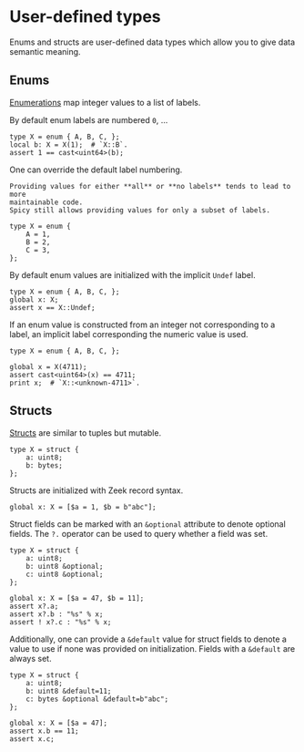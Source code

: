 # User-defined types

Enums and structs are user-defined data types which allow you to give data
semantic meaning.

## Enums

[Enumerations](https://docs.zeek.org/projects/spicy/en/latest/programming/language/types.html#enum)
map integer values to a list of labels.

By default enum labels are numbered `0`, ...

```spicy
type X = enum { A, B, C, };
local b: X = X(1);  # `X::B`.
assert 1 == cast<uint64>(b);
```

One can override the default label numbering.

```admonish note
Providing values for either **all** or **no labels** tends to lead to more
maintainable code.
Spicy still allows providing values for only a subset of labels.
```

```spicy
type X = enum {
    A = 1,
    B = 2,
    C = 3,
};
```

By default enum values are initialized with the implicit `Undef` label.

```spicy
type X = enum { A, B, C, };
global x: X;
assert x == X::Undef;
```

If an enum value is constructed from an integer not corresponding to a label,
an implicit label corresponding the numeric value is used.

```spicy
type X = enum { A, B, C, };

global x = X(4711);
assert cast<uint64>(x) == 4711;
print x;  # `X::<unknown-4711>`.
```

## Structs

[Structs](https://docs.zeek.org/projects/spicy/en/latest/programming/language/types.html#struct)
are similar to tuples but mutable.

```spicy
type X = struct {
    a: uint8;
    b: bytes;
};
```

Structs are initialized with Zeek record syntax.

```spicy
global x: X = [$a = 1, $b = b"abc"];
```

Struct fields can be marked with an `&optional` attribute to denote optional
fields. The `?.` operator can be used to query whether a field was set.

```spicy
type X = struct {
    a: uint8;
    b: uint8 &optional;
    c: uint8 &optional;
};

global x: X = [$a = 47, $b = 11];
assert x?.a;
assert x?.b : "%s" % x;
assert ! x?.c : "%s" % x;
```

Additionally, one can provide a `&default` value for struct fields to denote a
value to use if none was provided on initialization. Fields with a `&default`
are always set.

```spicy
type X = struct {
    a: uint8;
    b: uint8 &default=11;
    c: bytes &optional &default=b"abc";
};

global x: X = [$a = 47];
assert x.b == 11;
assert x.c;
```
